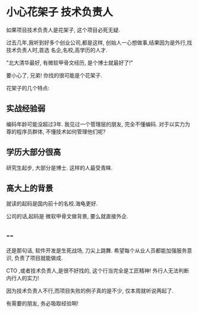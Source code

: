 # 小心花架子 技术负责人

如果项目技术负责人是花架子, 这个项目必死无疑.

过去几年,我听到好多个创业公司,都是这样, 创始人一心想做事,结果因为是外行,找技术负责人时,首选 名企,名校,高学历的人才.

"北大清华最好, 有微软甲骨文经历, 是个博士就最好了!"

要小心了, 兄弟! 你找的很可能是个花架子.

花架子的几个特点:

## 实战经验弱

编码年龄可能没超过3年. 我见过一个管理层的朋友, 完全不懂编码. 对于以实力为尊的程序员群体, 不懂技术如何管理他们呢?

## 学历大部分很高

研究生起步, 大部分是博士. 这样的人最受青睐.

## 高大上的背景

就读的起码是国内前十的名校.海龟更好.

公司的话,起码是 微软甲骨文做背景, 要么就直接外企.


## --

还是那句话, 软件开发是生死战场, 刀尖上跳舞. 希望每个从业人员都能加强服务意识, 负责了项目就能做成.

CTO ,或者技术负责人,是很不好找的, 这个行当完全是工匠精神! 外行人无法判断内行人的实力!

因为技术负责人不行,而项目失败的例子真的是不少, 仅本周就听说两起了.

有需要的朋友, 务必吸取经验啊!


